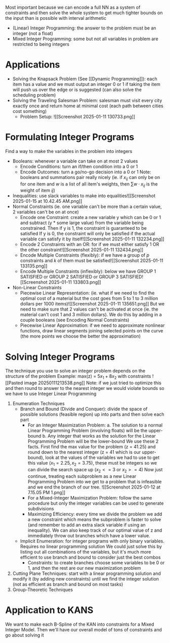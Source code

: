 Most important because we can encode a full NN as a system of constraints and then solve the whole system to get much tighter bounds on the input than is possible with interval arithmetic
- (Linear) Integer Programming: the answer to the problem must be an integer (not a float)
- Mixed Integer Programming: some but not all variables in problem are restricted to being integers
# Applications
- Solving the Knapsack Problem (See [[Dynamic Programming]]): each item has a value and we must output an integer 0 or 1 if taking the item will push us over the edge or is suggested (can also solve the scheduling problem)
- Solving the Traveling Salesman Problem: salesman must visit every city exactly once and return home at minimal cost (each path between cities cost something)
	- Problem Setup: ![[Screenshot 2025-01-11 130733.png]]
# Formulating Integer Programs
Find a way to make the variables in the problem into integers
- Booleans: whenever a variable can take on at most 2 values
	- Encode Conditions: turn an if/then condition into a 0 or 1
	- Encode Outcomes: turn a go/no-go decision into a 0 or 1
	Note: booleans and summations pair really nicely (ie. if $x_{ij}$ can only be on for one item and $w$ is a list of all item's weights, then $\sum w \cdot x_{ij}$ is the weight of item $ij$)
- Inequalities: use slack variables to make into equalities![[Screenshot 2025-01-15 at 10.42.45 AM.png]]
- Normal Constraints (ie. one variable can't be more than a certain value, 2 variables can't be on at once)
	- Encode one Constraint: create a new variable y which can be 0 or 1 and subtract (y * some large value) from the variable being constrained.
		Then if y is 1, the constraint is guaranteed to be satisfied
		If y is 0, the constraint will only be satisfied if the actual variable can satisfy it by itself![[Screenshot 2025-01-11 132234.png]]
	- Encode 2 Constraints with an OR: for if we must either satisfy 1 OR the other constraint![[Screenshot 2025-01-11 132434.png]]
	- Encode Multiple Constraints (flexibly): if we have a group of $p$ constraints and $k$ of them must be satisfied![[Screenshot 2025-01-11 133135.png]]
	- Encode Multiple Constraints (inflexibly): below we have GROUP 1 SATISFIED or GROUP 2 SATISFIED or GROUP 3 SATISFIED![[Screenshot 2025-01-11 133803.png]]
- Non-Linear Constraints
	- Piecewise Linear Representation: (ie. what if we need to find the optimal cost of a material but the cost goes from 5 to 1 to 3 million dollars per 1000 items)![[Screenshot 2025-01-11 135651.png]]
		But we need to make sure that 2 values can't be activated at once (ie. the material can't cost 1 and 3 million dollars). We do this by adding in a couple booleans (see Encoding Normal Constraints)
	- Piecewise Linear Approximation: if we need to approximate nonlinear functions, draw linear segments joining selected points on the curve (the more points we choose the better the approximation)
# Solving Integer Programs 
The technique you use to solve an integer problem depends on the structure of the problem
Example: max(z) = $5x_1 + 8x_2$ with constraints ![[Pasted image 20250111213538.png]]
	Note: if we just tried to optimize this and then round to answer to the nearest integer we would violate bounds so we have to use Integer Linear Programming
1. Enumeration Techniques 
	- Branch and Bound (Divide and Conquer): divide the space of possible solutions (feasible region) up into parts and then solve each part
		- For an Integer Maximization Problem:
				a. The solution to a normal Linear Programming Problem (involving floats) will be the upper-bound 
				b. Any integer that works as the solution for the Linear Programming Problem will be the lower-bound
			 We use these 2 facts. First find the max value for the problem (z = 41.25) and round down to the nearest integer (z = 41 which is our upper-bound), look at the values of the variables we had to use to get this value ($x_1 = 2.25, x_2 = 3.75$), these must be integers so we can divide the search space up ($x_2 <= 3$ or $x_2 >= 4$)
			 Now just continue, treating each subproblem as a new Linear Programming Problem into we get to a problem that is infeasible and we end the branch of our tree. ![[Screenshot 2025-01-12 at 7.15.05 PM 1.png]]
		- For a Mixed-Integer Maximization Problem: follow the same procedure but only the integer variables can be used to generate subdivisions
		- Maximizing Efficiency: every time we divide the problem we add a new constraint which means the subproblem is faster to solve (and remember to add an extra slack variable if using an inequality). We can also keep track of our optimal value of z and immediately throw out branches which have a lower value.
	- Implicit Enumeration: for integer programs with only binary variables. Requires no linear programming solution
		We could just solve this by listing out all combinations of the variables, but it's much more efficient to use branch and bound to consider just the best combos
		- Constraints: to create branches choose some variables to be 0 or 1, and then the rest are our new maximization problem
2. Cutting Plane Techniques: start with a linear programming solution and modify it (by adding new constraints) until we find the integer solution (not as efficient as branch and bound on most tasks)
3. Group-Theoretic Techniques
# Application to KANS
We want to make each B-Spline of the KAN into constraints for a Mixed Integer Model. Then we'll have our overall model of tons of constraints and go about solving it